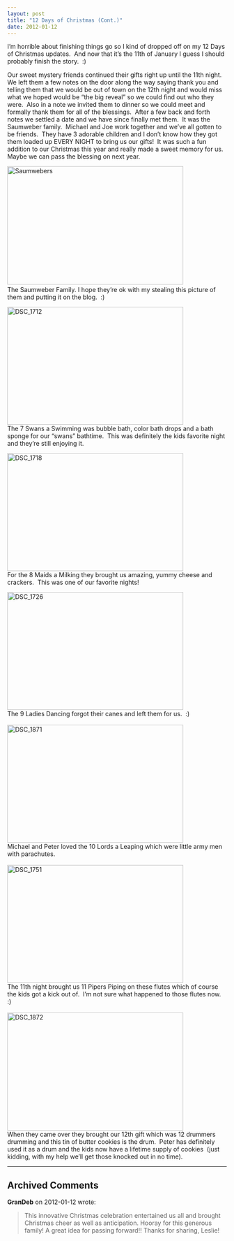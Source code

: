 ```yaml
---
layout: post
title: "12 Days of Christmas (Cont.)"
date: 2012-01-12
---
```


<p>I’m horrible about finishing things go so I kind of dropped off on my 12 Days of Christmas updates.&#160; And now that it’s the 11th of January I guess I should probably finish the story.&#160; :)&#160; </p>  <p>Our sweet mystery friends continued their gifts right up until the 11th night.&#160; We left them a few notes on the door along the way saying thank you and telling them that we would be out of town on the 12th night and would miss what we hoped would be “the big reveal” so we could find out who they were.&#160; Also in a note we invited them to dinner so we could meet and formally thank them for all of the blessings.&#160; After a few back and forth notes we settled a date and we have since finally met them.&#160; It was the Saumweber family.&#160; Michael and Joe work together and we’ve all gotten to be friends.&#160; They have 3 adorable children and I don’t know how they got them loaded up EVERY NIGHT to bring us our gifts!&#160; It was such a fun addition to our Christmas this year and really made a sweet memory for us.&#160; Maybe we can pass the blessing on next year. </p>  <p><a href="/thepaladinos/assets/images/Saumwebers.jpg" target="_blank"><img style="background-image: none; border-bottom: 0px; border-left: 0px; padding-left: 0px; padding-right: 0px; display: inline; border-top: 0px; border-right: 0px; padding-top: 0px" title="Saumwebers" border="0" alt="Saumwebers" src="/thepaladinos/assets/images/Saumwebers_thumb.jpg" width="404" height="271" /></a>&#160; <br />The Saumweber Family. I hope they’re ok with my stealing this picture of them and putting it on the blog.&#160; :) </p>  <p><a href="/thepaladinos/assets/images/DSC_1712.jpg" target="_blank"><img style="background-image: none; border-bottom: 0px; border-left: 0px; padding-left: 0px; padding-right: 0px; display: inline; border-top: 0px; border-right: 0px; padding-top: 0px" title="DSC_1712" border="0" alt="DSC_1712" src="/thepaladinos/assets/images/DSC_1712_thumb.jpg" width="404" height="270" /></a>    <br />The 7 Swans a Swimming was bubble bath, color bath drops and a bath sponge for our “swans” bathtime.&#160; This was definitely the kids favorite night and they’re still enjoying it.</p>  <p><a href="/thepaladinos/assets/images/DSC_1718.jpg" target="_blank"><img style="background-image: none; border-bottom: 0px; border-left: 0px; padding-left: 0px; padding-right: 0px; display: inline; border-top: 0px; border-right: 0px; padding-top: 0px" title="DSC_1718" border="0" alt="DSC_1718" src="/thepaladinos/assets/images/DSC_1718_thumb.jpg" width="404" height="270" /></a>    <br />For the 8 Maids a Milking they brought us amazing, yummy cheese and crackers.&#160; This was one of our favorite nights!&#160; </p>  <p><a href="/thepaladinos/assets/images/DSC_1726.jpg" target="_blank"><img style="background-image: none; border-bottom: 0px; border-left: 0px; padding-left: 0px; padding-right: 0px; display: inline; border-top: 0px; border-right: 0px; padding-top: 0px" title="DSC_1726" border="0" alt="DSC_1726" src="/thepaladinos/assets/images/DSC_1726_thumb.jpg" width="404" height="270" /></a>    <br />The 9 Ladies Dancing forgot their canes and left them for us.&#160; :)    <br />    <br /><a href="/thepaladinos/assets/images/DSC_1871.jpg" target="_blank"><img style="background-image: none; border-bottom: 0px; border-left: 0px; margin: 0px; padding-left: 0px; padding-right: 0px; display: inline; border-top: 0px; border-right: 0px; padding-top: 0px" title="DSC_1871" border="0" alt="DSC_1871" src="/thepaladinos/assets/images/DSC_1871_thumb.jpg" width="404" height="270" /></a>    <br />Michael and Peter loved the 10 Lords a Leaping which were little army men with parachutes.&#160; <br />    <br /><a href="/thepaladinos/assets/images/DSC_1751.jpg" target="_blank"><img style="background-image: none; border-bottom: 0px; border-left: 0px; padding-left: 0px; padding-right: 0px; display: inline; border-top: 0px; border-right: 0px; padding-top: 0px" title="DSC_1751" border="0" alt="DSC_1751" src="/thepaladinos/assets/images/DSC_1751_thumb.jpg" width="404" height="270" /></a>    <br />The 11th night brought us 11 Pipers Piping on these flutes which of course the kids got a kick out of.&#160; I’m not sure what happened to those flutes now.&#160; :)    <br />    <br /><a href="/thepaladinos/assets/images/DSC_1872.jpg" target="_blank"><img style="background-image: none; border-right-width: 0px; padding-left: 0px; padding-right: 0px; display: inline; border-top-width: 0px; border-bottom-width: 0px; border-left-width: 0px; padding-top: 0px" title="DSC_1872" border="0" alt="DSC_1872" src="/thepaladinos/assets/images/DSC_1872_thumb.jpg" width="404" height="270" /></a>    <br />When they came over they brought our 12th gift which was 12 drummers drumming and this tin of butter cookies is the drum.&#160; Peter has definitely used it as a drum and the kids now have a lifetime supply of cookies&#160; (just kidding, with my help we’ll get those knocked out in no time).&#160; </p>


---

## Archived Comments

**GranDeb** on 2012-01-12 wrote:

> This innovative Christmas celebration entertained us all and brought Christmas cheer as well as anticipation.  Hooray for this generous family!  A great idea for passing forward!!  Thanks for sharing, Leslie!

